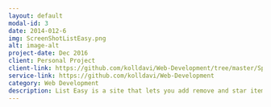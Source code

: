 ```yaml
---
layout: default
modal-id: 3
date: 2014-012-6
img: ScreenShotListEasy.png
alt: image-alt
project-date: Dec 2016
client: Personal Project
client-link: https://github.com/kolldavi/Web-Development/tree/master/SpeakListEasy
service-link: https://github.com/kolldavi/Web-Development
category: Web Development
description: List Easy is a site that lets you add remove and star items in a list. It also uses Annyang to add voice commands It can be viewed <a href ="http://www.dkoller.com/Web-Development/SpeakListEasy/index.html"> Here</a>
---
```

